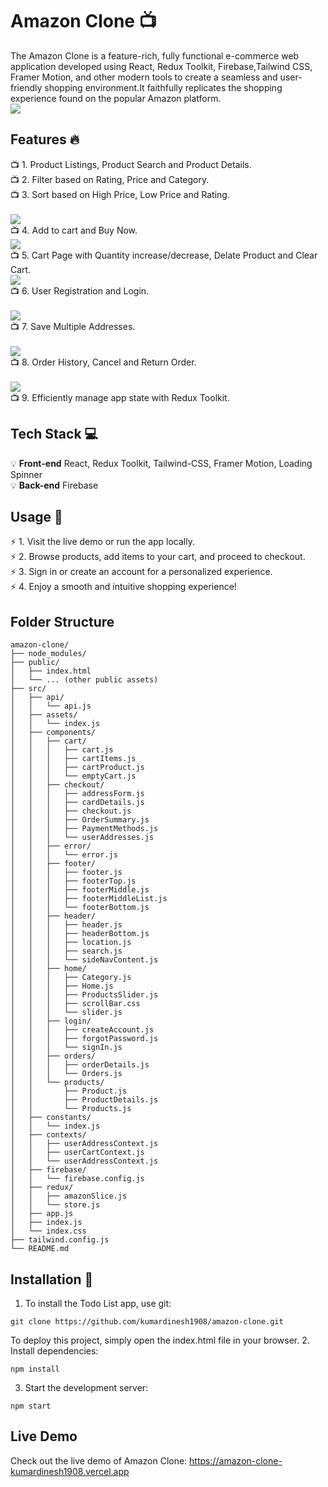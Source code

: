 # Amazon Clone :tv:
The Amazon Clone is a feature-rich, fully functional e-commerce web application developed using React,  Redux Toolkit, Firebase,Tailwind CSS, Framer Motion, and other modern tools to create a seamless and user-friendly shopping environment.It faithfully replicates the shopping experience found on the popular Amazon platform.
</br>
<img src="/screenshots/amazon homepage.png">
</br>
## Features :fire:
:tv: 1. Product Listings, Product Search and Product Details.</br>
:tv: 2. Filter based on Rating, Price and Category.</br>
:tv: 3. Sort based on High Price, Low Price and Rating.</br>
</br>
<img src="/screenshots/Filter page.png">
</br>
:tv: 4. Add to cart and Buy Now.
</br>
<img src="/screenshots/details page.png">
</br>
:tv: 5. Cart Page with Quantity increase/decrease, Delate Product and Clear Cart.</br>
<img src="/screenshots/cart page.png">
</br>
:tv: 6. User Registration and Login.</br>
</br>
<img src="/screenshots/login page.png">
</br>
:tv: 7. Save Multiple Addresses.</br>
</br>
<img src="/screenshots/address page.png">
</br>
:tv: 8. Order History, Cancel and Return Order.</br>
</br>
<img src="/screenshots/orders page.png">
</br>
:tv: 9. Efficiently manage app state with Redux Toolkit.</br>

## Tech Stack :computer:
:bulb: **Front-end** React, Redux Toolkit, Tailwind-CSS, Framer Motion, Loading Spinner</br>
:bulb: **Back-end** Firebase</br>

## Usage :pencil:
:zap: 1. Visit the live demo or run the app locally.<br>
:zap: 2. Browse products, add items to your cart, and proceed to checkout.<br>
:zap: 3. Sign in or create an account for a personalized experience.<br>
:zap: 4. Enjoy a smooth and intuitive shopping experience!<br>

## Folder Structure
```
amazon-clone/
├── node_modules/
├── public/
│   ├── index.html
│   └── ... (other public assets)
├── src/
│   ├── api/
│   │   └── api.js
│   ├── assets/
│   │   └── index.js
│   ├── components/
│   │   ├── cart/
│   │   │   ├── cart.js
│   │   │   ├── cartItems.js
│   │   │   ├── cartProduct.js
│   │   │   └── emptyCart.js
│   │   ├── checkout/
│   │   │   ├── addressForm.js
│   │   │   ├── cardDetails.js
│   │   │   ├── checkout.js
│   │   │   ├── OrderSummary.js
│   │   │   ├── PaymentMethods.js
│   │   │   └── userAddresses.js
│   │   ├── error/
│   │   │   └── error.js
│   │   ├── footer/
│   │   │   ├── footer.js
│   │   │   ├── footerTop.js
│   │   │   ├── footerMiddle.js
│   │   │   ├── footerMiddleList.js
│   │   │   └── footerBottom.js
│   │   ├── header/
│   │   │   ├── header.js
│   │   │   ├── headerBottom.js
│   │   │   ├── location.js
│   │   │   ├── search.js
│   │   │   └── sideNavContent.js
│   │   ├── home/
│   │   │   ├── Category.js
│   │   │   ├── Home.js
│   │   │   ├── ProductsSlider.js
│   │   │   ├── scrollBar.css
│   │   │   └── slider.js
│   │   ├── login/
│   │   │   ├── createAccount.js
│   │   │   ├── forgotPassword.js
│   │   │   └── signIn.js
│   │   ├── orders/
│   │   │   ├── orderDetails.js
│   │   │   └── Orders.js
│   │   └── products/
│   │       ├── Product.js
│   │       ├── ProductDetails.js
│   │       └── Products.js
│   ├── constants/
│   │   └── index.js
│   ├── contexts/
│   │   ├── userAddressContext.js
│   │   ├── userCartContext.js
│   │   └── userAddressContext.js
│   ├── firebase/
│   │   └── firebase.config.js
│   ├── redux/
│   │   ├── amazonSlice.js
│   │   └── store.js
│   ├── app.js
│   ├── index.js
│   └── index.css
├── tailwind.config.js
└── README.md
```
## Installation :notebook:
1. To install the Todo List app, use git:
```
git clone https://github.com/kumardinesh1908/amazon-clone.git
```
To deploy this project, simply open the index.html file in your browser.
2. Install dependencies: 
```
npm install
```
3. Start the development server: 
```
npm start
```

## Live Demo
Check out the live demo of Amazon Clone: https://amazon-clone-kumardinesh1908.vercel.app

